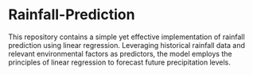 # Rainfall-Prediction
This repository contains a simple yet effective implementation of rainfall prediction using linear regression. Leveraging historical rainfall data and relevant environmental factors as predictors, the model employs the principles of linear regression to forecast future precipitation levels.
